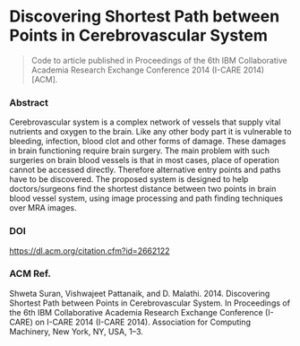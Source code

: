 # Discovering Shortest Path between Points in Cerebrovascular System

> Code to article published in Proceedings of the 6th IBM Collaborative Academia Research Exchange Conference 2014 (I-CARE 2014) [ACM].

### Abstract
Cerebrovascular system is a complex network of vessels that supply vital nutrients and oxygen to the brain. Like any other body part it is vulnerable to bleeding, infection, blood clot and other forms of damage. These damages in brain functioning require brain surgery. The main problem with such surgeries on brain blood vessels is that in most cases, place of operation cannot be accessed directly. Therefore alternative entry points and paths have to be discovered. The proposed system is designed to help doctors/surgeons find the shortest distance between two points in brain blood vessel system, using image processing and path finding techniques over MRA images.

### DOI
https://dl.acm.org/citation.cfm?id=2662122

### ACM Ref.
Shweta Suran, Vishwajeet Pattanaik, and D. Malathi. 2014. Discovering Shortest Path between Points in Cerebrovascular System. In Proceedings of the 6th IBM Collaborative Academia Research Exchange Conference (I-CARE) on I-CARE 2014 (I-CARE 2014). Association for Computing Machinery, New York, NY, USA, 1–3.
